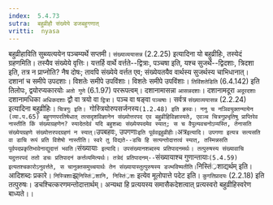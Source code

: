 ```yaml
---
index:  5.4.73
sutra:  बहुव्रीहौ संख्येये डजबहुगणात्
vritti:  nyasa
---
```


बहुव्रीहाविति सुब्व्यत्ययेन पञ्चम्यर्थे सप्तमी। `संख्याव्ययासन्न` (2.2.25) इत्यादिना यो बहुव्रीहिः, तस्येदं ग्रहणमिति। तस्यैव संख्येये वृत्तिः। यत्तर्हि वार्थे वर्त्तते--द्वित्राः, पञ्चषा इति, यश्च सुजर्थे--द्विदशाः, त्रिदशा इति, तत्र न प्राप्नोति? नैष दोषः; तावपि संख्येये वर्त्तत एव; संख्येयतयैव वार्थस्य सुजर्थस्य चाभिधानात्। दशानां च समीपे उपदशाः। विशतेः समीपे उपविंशाः। विशतेः समीपे उपविंशाः। `तिविंशतेडिति` (6.4.142) इति तिलोपः, द्वयोरप्यकारयोः `अतो गुणे` (6.1.97) पररूपत्वम्। दशानामासन्ना `आसन्नदशाः`। दशानामदूरा `अदूरदशाः` दशानामधिका `अधिकदशाः` द्वौ वा त्रयो वा `द्वित्रा`। पञ्च वा षङ्वा `पञ्चषाः`। सर्वत्र `संख्याव्ययासन्न` (2.2.24) इत्यादिना बहुव्रीहिः।
`चित्रगुः इति। `गोस्त्रियोरुपसर्जनस्य` (1.2.48) इति ह्रस्वः। ननु च नञिवयुक्तन्यायेन (व्या.प.65) बहुगणपरतिषेधात् तत्सदृशविज्ञानेन संख्योत्तरपद एव बहुव्रीहिविज्ञास्यते, एवञ्च चित्रगुप्रभृतिषु प्राप्तिरेव नास्तीति किं संख्याग्रहणेन? स्यादेतदेवं यदि बहुशब्दः संख्येयपदमेव स्यात्; स च वैपुल्यवचनोऽप्यस्ति, तेनासति संख्येयग्रहणे संख्योत्तरपदग्रहणं न स्यात्। `उपबहवः, उपगणाः` इति पूर्ववद्वहुव्रीहीः। `अत्र` इत्यादि। उपगणा इत्यत्र सत्यसति वा डाचि रूपं प्रति विशेषो नास्तीति। स्वरे तु विद्यते--डचि हि सत्यन्तोदात्तत्वं स्यात्, तस्मिन्नसति पूर्वपदप्रकृतिभावेनाद्युदात्तं भवति।
`संख्यायाः` इत्यादि। उपसंख्यानशब्दस्य प्रतिपादनमर्थः। तत्पुरुषस्य संख्यावाचि यदुत्तरपदं ततो डचः प्रतिपादनं कर्त्तव्यमित्यर्थः। तत्रेदं प्रतिपादनम्--`संख्यायाश्च गुणान्तायाः` (5.4.59) इत्यतश्चकारोऽनुवर्त्तते, स चानुक्तसमुच्चयार्थः तेन संख्यायास्तुत्पुरुषस्य डज्भविष्यतीति। `निस्तिं्रशाद्यर्थम् इति। आदिशब्दः प्रकारे। `निस्त्रिशाः`झ्र्`निस्तिं्रशानि, निस्तिं्रशः` इत्येव मूलोपात्ते पदेट इति। `कुगतिप्रादयः` (2.2.18) इति तत्पुरुषः। डचश्चित्करणमन्तोदात्तार्थम्। अन्यथा हि प्रत्ययस्य समासैकदेशत्वात् प्रत्यस्वरो बहुव्रीहिस्वरेण बाध्यते।।

